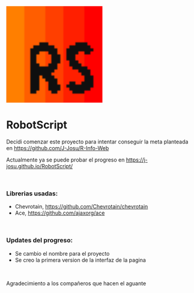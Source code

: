 <img src="./src/assets/svg/RobotScript-Icon.svg" alt="RobotScript icon" style="height: 16rem; width: 16rem;"/>

<br>

# RobotScript


Decidi comenzar este proyecto para intentar conseguir la meta planteada en https://github.com/J-Josu/R-Info-Web

Actualmente ya se puede probar el progreso en https://j-josu.github.io/RobotScript/

<br>

### Librerias usadas:

- Chevrotain, https://github.com/Chevrotain/chevrotain
- Ace, https://github.com/ajaxorg/ace

<br>

### Updates del progreso:

- Se cambio el nombre para el proyecto
- Se creo la primera version de la interfaz de la pagina

<br>

Agradecimiento a los compañeros que hacen el aguante